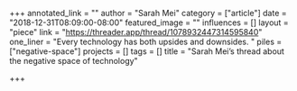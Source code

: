 +++
annotated_link = ""
author = "Sarah Mei"
category = ["article"]
date = "2018-12-31T08:09:00-08:00"
featured_image = ""
influences = []
layout = "piece"
link = "https://threader.app/thread/1078932447314595840"
one_liner = "Every technology has both upsides and downsides. "
piles = ["negative-space"]
projects = []
tags = []
title = "Sarah Mei’s thread about the negative space of technology"

+++
